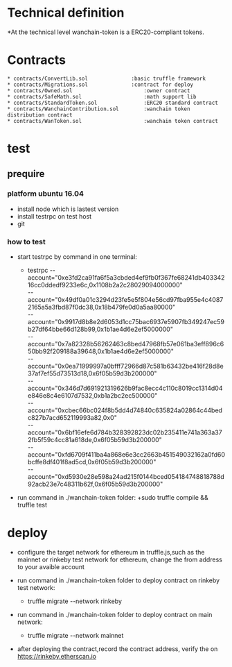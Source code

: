 
# Technical definition
*At the technical level wanchain-token is a ERC20-compliant tokens.

# Contracts
	* contracts/ConvertLib.sol				:basic truffle framework 
	* contracts/Migrations.sol				:contract for deploy
	* contracts/Owned.sol						:owner contract
	* contracts/SafeMath.sol					:math support lib
	* contracts/StandardToken.sol				:ERC20 standard contract
	* contracts/WanchainContribution.sol		:wanchain token distribution contract
	* contracts/WanToken.sol					:wanchain token contract


# test

## prequire

### platform ubuntu 16.04
* install node which is lastest version
* install testrpc on test host
* git

### how to test
* start testrpc by command in one terminal:
  + testrpc --account="0xe3fd2ca91fa6f5a3cbded4ef9fb0f367fe68241db40334216cc0ddedf9233e6c,0x1108b2a2c28029094000000"  \
			--account="0x49df0a01c3294d23fe5e5f804e56cd97fba955e4c40872165a5a3fbd87f0dc38,0x18b479fe0d0a5aa80000"  \
			--account="0x9917d8b8e2d6053d1cc75bac6937e5907fb349247ec59b27df64bbe66d128b99,0x1b1ae4d6e2ef5000000"   \
			--account="0x7a82328b56262463c8bed47968fb57e061ba3eff896c650bb92f209188a39648,0x1b1ae4d6e2ef5000000"  \
			--account="0x0ea71999997a0bfff72966d87c581b63432be416f28d8e37af7ef55d73513d18,0x6f05b59d3b200000"     \
			--account="0x346d7d691921319626b9fac8ecc4c110c8019cc1314d04e846e8c4e6107d7532,0xb1a2bc2ec500000"      \
			--account="0xcbec66bc024f8b5dd4d74840c635824a02864c44bedc827b7acd652119993a82,0x0"      \
			--account="0x6bf16efe6d784b328392823dc02b235411e741a363a372fb5f59c4cc81a618de,0x6f05b59d3b200000"     \
			--account="0xfd6709f411ba4a868e6e3cc2663b451549032162a0fd60bcffe8df401f8ad5cd,0x6f05b59d3b200000"     \
			--account="0xd5930e28e598a24ad215f0144bced054184748818788d92acb23e7c48311b62f,0x6f05b59d3b200000" 

* run command in ./wanchain-token folder:
  +sudo truffle compile && truffle test


# deploy

* configure the target network for ethereum in truffle.js,such as the mainnet or rinkeby test network for ethereum, change the from address to your avaible account
* run command in  ./wanchain-token folder to deploy contract on rinkeby test network:
  + truffle migrate --network rinkeby

* run command in  ./wanchain-token folder to deploy contract on main network:
  + truffle migrate --network mainnet

* after deploying the contract,record the contract address, verify the on https://rinkeby.etherscan.io

  
  



